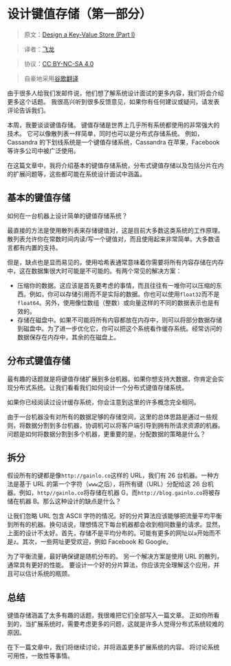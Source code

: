 # 设计键值存储（第一部分）

> 原文：[Design a Key-Value Store (Part I)](http://blog.gainlo.co/index.php/2016/06/14/design-a-key-value-store-part-i/)

> 译者：[飞龙](https://github.com/wizardforcel)

> 协议：[CC BY-NC-SA 4.0](http://creativecommons.org/licenses/by-nc-sa/4.0/)

> 自豪地采用[谷歌翻译](https://translate.google.cn/)


由于很多人给我们发邮件说，他们想了解系统设计面试的更多内容，我们将会介绍更多这个话题。 我很高兴听到很多反馈意见，如果你有任何建议或疑问，请发表评论告诉我们。

本周，我要谈谈键值存储。 键值存储是世界上几乎所有系统都使用的非常强大的技术。 它可以像散列表一样简单，同时也可以是分布式存储系统。 例如，Cassandra 的下划线系统是一个键值存储系统，Cassandra 在苹果，Facebook 等许多公司中被广泛使用。

在这篇文章中，我将介绍基本的键值存储系统，分布式键值存储以及包括分片在内的扩展问题等，这些都可能在系统设计面试中涵盖。

## 基本的键值存储

如何在一台机器上设计简单的键值存储系统？

最直接的方法是使用散列表来存储键值对，这是目前大多数这类系统的工作原理。散列表允许你在常数时间内读/写一个键值对，而且使用起来非常简单。大多数语言都有内置的支持。

但是，缺点也是显而易见的。使用哈希表通常意味着你需要将所有内容存储在内存中，这在数据集很大时可能是不可能的。有两个常见的解决方案：

+   压缩你的数据。这应该是首先要考虑的事情，而且往往有一堆你可以压缩的东西。例如，你可以存储引用而不是实际的数据。你也可以使用`float32`而不是`float64`。另外，使用像位数组（整数）或向量这样的不同的数据表示也是有效的。
+   存储在磁盘中。如果不可能将所有内容都放在内存中，则可以将部分数据存储到磁盘中。为了进一步优化它，你可以把这个系统看作缓存系统。经常访问的数据保存在内存中，其余的在磁盘上。

## 分布式键值存储

最有趣的话题就是将键值存储扩展到多台机器。如果你想支持大数据，你肯定会实现分布式系统。让我们看看我们如何设计一个分布式键值存储系统。

如果你已经阅读过设计缓存系统，你会注意到这里的许多概念完全相同。

由于一台机器没有对所有的数据足够的存储空间，这里的总体思路是通过一些规则，将数据分割到多台机器，协调机可以将客户端引导到拥有所请求资源的机器。问题是如何将数据分割到多个机器，更重要的是，分配数据的策略是什么？

## 拆分

假设所有的键都是像`http://gainlo.co`这样的 URL，我们有 26 台机器。一种方法是基于 URL 的第一个字符（`www`之后），将所有键（URL）分配给这 26 台机器。例如，`http//gainlo.co`将存储在机器 G，而`http://blog.gainlo.co`将被存储在机器 B。那么这种设计的缺点是什么？

让我们忽略 URL 包含 ASCII 字符的情况。好的分片算法应该能够把流量平均平衡到所有的机器。换句话说，理想情况下每台机器都会收到相同数量的请求。显然，上面的设计不太好。首先，存储不是平均分布的。可能有更多的网址以`a`开始而不是`z`。其次，一些网址更受欢迎，例如 Facebook 和 Google。

为了平衡流量，最好确保键是随机分布的。 另一个解决方案是使用 URL 的散列，通常具有更好的性能。 要设计一个好的分片算法，你应该完全理解这个应用，并且可以估计系统的瓶颈。

## 总结

键值存储涵盖了太多有趣的话题，我很难把它们全部写入一篇文章。 正如你所看到的，当扩展系统时，需要考虑更多的问题，这就是许多人觉得分布式系统较难的原因。

在下一篇文章中，我们将继续讨论，并将涵盖更多扩展系统的内容。 将讨论系统可用性，一致性等事情。
